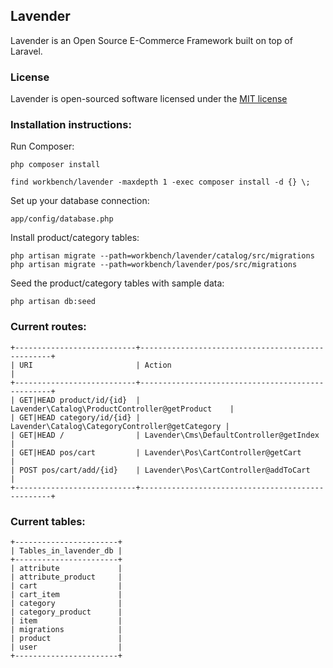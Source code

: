 ## Lavender

Lavender is an Open Source E-Commerce Framework built on top of Laravel.

### License

Lavender is open-sourced software licensed under the [MIT license](http://opensource.org/licenses/MIT)

### Installation instructions:

Run Composer:

    php composer install

    find workbench/lavender -maxdepth 1 -exec composer install -d {} \;

Set up your database connection:

    app/config/database.php

Install product/category tables:

    php artisan migrate --path=workbench/lavender/catalog/src/migrations
    php artisan migrate --path=workbench/lavender/pos/src/migrations

Seed the product/category tables with sample data:

    php artisan db:seed


### Current routes:

    +---------------------------+--------------------------------------------------+
    | URI                       | Action                                           |
    +---------------------------+--------------------------------------------------+
    | GET|HEAD product/id/{id}  | Lavender\Catalog\ProductController@getProduct    |
    | GET|HEAD category/id/{id} | Lavender\Catalog\CategoryController@getCategory |
    | GET|HEAD /                | Lavender\Cms\DefaultController@getIndex          |
    | GET|HEAD pos/cart         | Lavender\Pos\CartController@getCart              |
    | POST pos/cart/add/{id}    | Lavender\Pos\CartController@addToCart            |
    +---------------------------+--------------------------------------------------+

### Current tables:

    +-----------------------+
    | Tables_in_lavender_db |
    +-----------------------+
    | attribute             |
    | attribute_product     |
    | cart                  |
    | cart_item             |
    | category              |
    | category_product      |
    | item                  |
    | migrations            |
    | product               |
    | user                  |
    +-----------------------+
